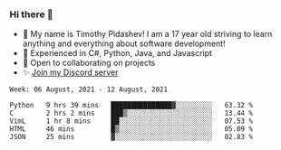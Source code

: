 ### Hi there 👋
- :adult: My name is Timothy Pidashev! I am a 17 year old striving to learn anything and everything about software development!
- :evergreen_tree: Experienced in C#, Python, Java, and Javascript
- 👯 Open to collaborating on projects
- ✨ [Join my Discord server](https://discord.gg/EDRjZdkGBG)

<!--START_SECTION:waka-->
```text
Week: 06 August, 2021 - 12 August, 2021

Python   9 hrs 39 mins   ███████████████▓░░░░░░░░░   63.32 % 
C        2 hrs 2 mins    ███▒░░░░░░░░░░░░░░░░░░░░░   13.44 % 
VimL     1 hr 8 mins     ██░░░░░░░░░░░░░░░░░░░░░░░   07.53 % 
HTML     46 mins         █▒░░░░░░░░░░░░░░░░░░░░░░░   05.09 % 
JSON     25 mins         ▓░░░░░░░░░░░░░░░░░░░░░░░░   02.83 % 
```
<!--END_SECTION:waka-->
